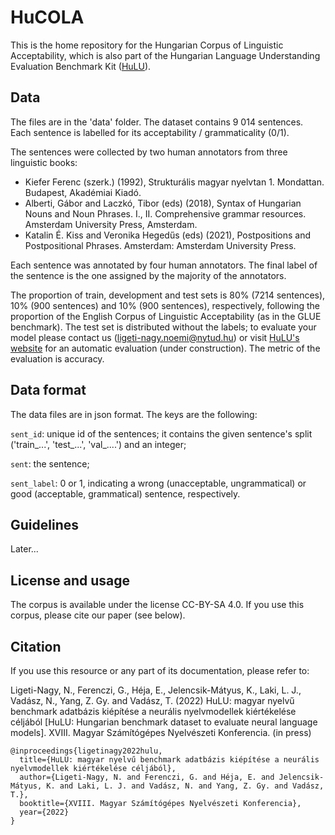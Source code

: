 # HuCOLA
This is the home repository for the Hungarian Corpus of Linguistic Acceptability, which is also part of the Hungarian Language Understanding Evaluation Benchmark Kit ([HuLU](hulu.nlp.nytud.hu)). 

## Data

The files are in the 'data' folder. The dataset contains 9 014 sentences. Each sentence is labelled for its acceptability / grammaticality (0/1).

The sentences were collected by two human annotators from three linguistic books: 
- Kiefer Ferenc (szerk.) (1992), Strukturális magyar nyelvtan 1. Mondattan. Budapest, Akadémiai Kiadó. 
- Alberti, Gábor and Laczkó, Tibor (eds) (2018), Syntax of Hungarian Nouns and Noun Phrases. I., II. Comprehensive grammar resources. Amsterdam University Press, Amsterdam. 
- Katalin É. Kiss and Veronika Hegedűs (eds) (2021), Postpositions and Postpositional Phrases. Amsterdam: Amsterdam University Press.

Each sentence was annotated by four human annotators. The final label of the sentence is the one assigned by the majority of the annotators.

The proportion of train, development and test sets is 80% (7214 sentences), 10% (900 sentences) and 10% (900 sentences), respectively, following the proportion of the English Corpus of Linguistic Acceptability (as in the GLUE benchmark). The test set is distributed without the labels; to evaluate your model please contact us (ligeti-nagy.noemi@nytud.hu) or visit [HuLU's website](hulu.nlp.nytud.hu) for an automatic evaluation (under construction). The metric of the evaluation is accuracy.

## Data format

The data files are in json format. The keys are the following:

`sent_id`: unique id of the sentences; it contains the given sentence's split ('train_...', 'test_...', 'val_....') and an integer;

`sent`: the sentence;

`sent_label`: 0 or 1, indicating a wrong (unacceptable, ungrammatical) or good (acceptable, grammatical) sentence, respectively. 

## Guidelines

Later...

## License and usage

The corpus is available under the license CC-BY-SA 4.0. If you use this corpus, please cite our paper (see below).

## Citation

If you use this resource or any part of its documentation, please refer to:

Ligeti-Nagy, N., Ferenczi, G., Héja, E., Jelencsik-Mátyus, K., Laki, L. J., Vadász, N., Yang, Z. Gy. and Vadász, T. (2022) HuLU: magyar nyelvű benchmark adatbázis kiépítése a neurális nyelvmodellek kiértékelése céljából [HuLU: Hungarian benchmark dataset to evaluate neural language models]. XVIII. Magyar Számítógépes Nyelvészeti Konferencia. (in press)


```
@inproceedings{ligetinagy2022hulu,
  title={HuLU: magyar nyelvű benchmark adatbázis kiépítése a neurális nyelvmodellek kiértékelése céljából},
  author={Ligeti-Nagy, N. and Ferenczi, G. and Héja, E. and Jelencsik-Mátyus, K. and Laki, L. J. and Vadász, N. and Yang, Z. Gy. and Vadász, T.},
  booktitle={XVIII. Magyar Számítógépes Nyelvészeti Konferencia},
  year={2022}
}
```
